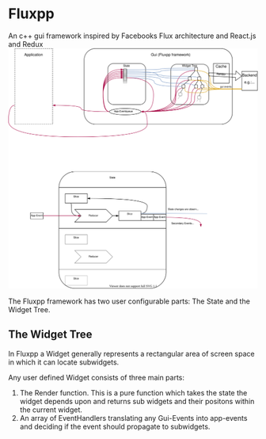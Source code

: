 # Fluxpp
An c++ gui framework inspired by Facebooks Flux architecture and React.js and Redux
![]( Fluxpp_architecture1.svg)

The Fluxpp framework has two user configurable parts: The State and the Widget Tree.

## The Widget Tree

In Fluxpp a Widget generally represents a rectangular area of screen space in which it can locate subwidgets.

Any user defined Widget consists of three main parts:
1. The Render function. This is a pure function which takes the state the widget depends upon and returns sub widgets and their positons within the current widget.
1. An array of EventHandlers translating any Gui-Events into app-events and deciding if the event should propagate to subwidgets.

